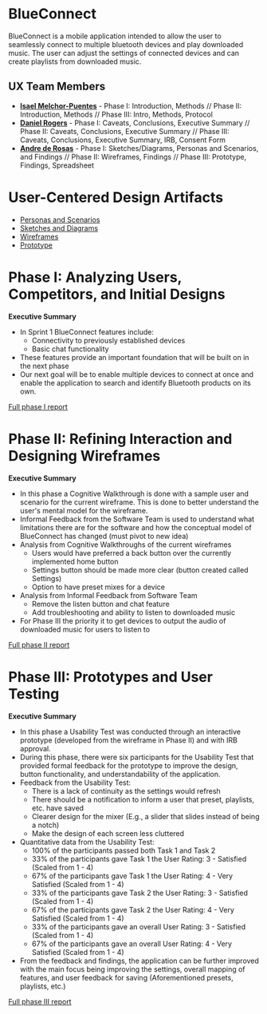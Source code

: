 # BlueConnect

BlueConnect is a mobile application intended to allow the user to seamlessly connect to multiple bluetooth devices and play downloaded music. The user can adjust the settings of connected devices and can create playlists from downloaded music.

## UX Team Members

* **[Isael Melchor-Puentes](https://github.com/UsabilityEngineering/ux-portfolio-isaelpuentes/blob/a181573f1078a1858d5320df7f80a24f41cc5435/README.md)** - Phase I: Introduction, Methods //
  Phase II: Introduction, Methods // Phase III: Intro, Methods, Protocol
* **[Daniel Rogers](https://github.com/UsabilityEngineering/ux-portfolio-droge91/blob/3e5aa57f10c3ef0bf55f186bfd34936d14a966cb/README.md)** - Phase I: Caveats, Conclusions, Executive Summary //
  Phase II: Caveats, Conclusions, Executive Summary // Phase III: Caveats, Conclusions, Executive Summary, IRB, Consent Form
* **[Andre de Rosas](https://github.com/UsabilityEngineering/ux-portfolio-acderosas/blob/7a411be7cf9e058c7f136547a4d60ab5fa39037f/README.md)** - Phase I: Sketches/Diagrams, Personas and Scenarios, and Findings //
  Phase II: Wireframes, Findings // Phase III: Prototype, Findings, Spreadsheet 


# User-Centered Design Artifacts

* [Personas and Scenarios](/assets/BlueConnect_Personas_and_Scenarios.pdf)
* [Sketches and Diagrams](/assets/BlueConnect_Sketch.pdf)
* [Wireframes](wireframes/)
* [Prototype](https://xd.adobe.com/view/b56a1e34-8433-4fe9-8865-53b3ed0c8e87-e039/?fullscreen&hints=off) 

# Phase I: Analyzing Users, Competitors, and Initial Designs

**Executive Summary**

* In Sprint 1 BlueConnect features include:
  - Connectivity to previously established devices
  - Basic chat functionality
* These features provide an important foundation that will be built on in the next phase
* Our next goal will be to enable multiple devices to connect at once and enable the application to search and identify Bluetooth products on its own.

[Full phase I report](phaseI/)

# Phase II: Refining Interaction and Designing Wireframes

**Executive Summary**
* In this phase a Cognitive Walkthrough is done with a sample user and scenario for the current wireframe.
  This is done to better understand the user's mental model for the wireframe.
* Informal Feedback from the Software Team is used to understand what limitations there are for the software
  and how the conceptual model of BlueConnect has changed (must pivot to new idea)
* Analysis from Cognitive Walkthroughs of the current wireframes
  - Users would have preferred a back button over the currently implemented home button
  - Settings button should be made more clear (button created called Settings)
  - Option to have preset mixes for a device
* Analysis from Informal Feedback from Software Team
  - Remove the listen button and chat feature
  - Add troubleshooting and ability to listen to downloaded music
* For Phase III the priority it to get devices to output the audio of downloaded music for users to listen to

[Full phase II report](phaseII/)

# Phase III: Prototypes and User Testing

**Executive Summary**

* In this phase a Usability Test was conducted through an interactive prototype (developed from the wireframe in Phase II) and with IRB approval.
* During this phase, there were six participants for the Usability Test that provided formal feedback for the prototype to improve
  the design, button functionality, and understandability of the application.
* Feedback from the Usability Test:
  - There is a lack of continuity as the settings would refresh
  - There should be a notification to inform a user that preset, playlists, etc. have saved
  - Clearer design for the mixer (E.g., a slider that slides instead of being a notch)
  - Make the design of each screen less cluttered
* Quantitative data from the Usability Test:
  - 100% of the participants passed both Task 1 and Task 2
  - 33% of the participants gave Task 1 the User Rating: 3 - Satisfied (Scaled from 1 - 4)
  - 67% of the participants gave Task 1 the User Rating: 4 - Very Satisfied (Scaled from 1 - 4)
  - 33% of the participants gave Task 2 the User Rating: 3 - Satisfied (Scaled from 1 - 4)
  - 67% of the participants gave Task 2 the User Rating: 4 - Very Satisfied (Scaled from 1 - 4)
  - 33% of the participants gave an overall User Rating: 3 - Satisfied (Scaled from 1 - 4)
  - 67% of the participants gave an overall User Rating: 4 - Very Satisfied (Scaled from 1 - 4)
* From the feedback and findings, the application can be further improved with the main focus being improving the settings,
  overall mapping of features, and user feedback for saving (Aforementioned presets, playlists, etc.)  

[Full phase III report](phaseIII/)
